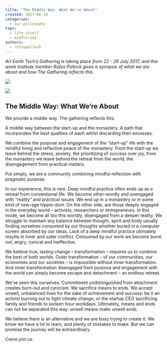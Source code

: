 ```yaml
---
title: "The Middle Way: What We're About"
created: 2017-06-28
categories: 
  - our-philosophy
tags: 
  - life-itself
  - middle-way
authors: 
  - rufuspollock
---
```


_Art Earth Tech’s Gathering is taking place from 22 - 29 July 2017, and this week Institute member Rufus Pollock gives a synopsis of what we are about and how The Gathering reflects this._

![](/assets/images/man_walking.jpg)

![](/assets/images/two_streets.jpg)

## The Middle Way: What We’re About

We provide a middle way. The gathering reflects this.

A middle way between the start-up and the monastery. A path that incorporates the best qualities of each whilst discarding their excesses.

We combine the purpose and engagement of the “start-up” life with the mindful living and reflective peace of the monastery. From the start-up we leave behind the stress, anxiety, the prioritizing of success over joy, from the monastery we leave behind the retreat from the world, the disengagement from practical matters.

Put simply, we are a community combining mindful reflection with pragmatic purpose.

In our experience, this is rare. Deep mindful practice often ends up as a retreat from conventional life. We become other-wordly and unengaged with “reality” and practical issues. We end up in a monastery or in some kind of new-age hippie-dom. On the other side, are those deeply engaged in the everyday world – activists, researchers or entrepreneurs. In this mode, we become all too this worldly, disengaged from a deeper reality. We struggle to maintain any balance between thought, spirit and body usually finding ourselves consumed by our thoughts whether buried in a computer screen absorbed by our ideas. Lack of a deep mindful practice ultimately results in inner and outer conflict. Consumed by our work we become burnt out, angry, cynical and ineffective.

We believe true, lasting change – transformation – requires us to combine the best of both worlds. Outer transformation – of our communities, our economies and our societies – is impossible without inner transformation. And inner transformation disengaged from purpose and engagement with the world can simply become escape and detachment – an endless retreat.

We’ve seen this ourselves. Commitment undistinguished from attachment creates burn-out and cynicism. We sacrifice means to ends. We accept unwell, unbalanced lives for the sake of achievement and success: be it an activist burning out to fight climate change, or the startup CEO sacrificing family and friends to sixteen hour workdays. Ultimately, means and ends can not be separated this way: unwell means make unwell ends.

We believe there is an alternative and we are busy trying to create it. We know we have a lot to learn, and plenty of mistakes to make. But we can promise the journey will be extraordinary.

Come join us.
